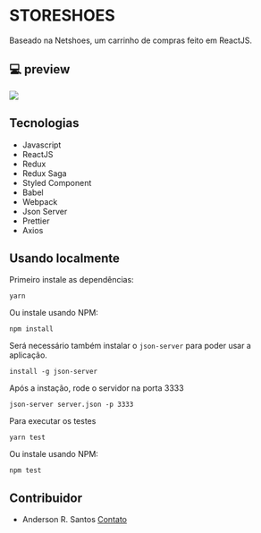 # STORESHOES

Baseado na Netshoes, um carrinho de compras feito em ReactJS.

## :computer: preview

![](web-preview.gif)

## Tecnologias

- Javascript
- ReactJS
- Redux
- Redux Saga
- Styled Component
- Babel
- Webpack
- Json Server
- Prettier
- Axios

## Usando localmente

Primeiro instale as dependências:

```
yarn
```

Ou instale usando NPM:

```
npm install
```

Será necessário também instalar o `json-server` para poder usar a aplicação.

```
install -g json-server
```

Após a instação, rode o servidor na porta 3333

```
json-server server.json -p 3333
```

Para executar os testes

```
yarn test
```

Ou instale usando NPM:

```
npm test
```

## Contribuidor

- Anderson R. Santos [Contato](https://www.linkedin.com/in/anderson-ribeiro-dos-santos-a53a1a4b/)
